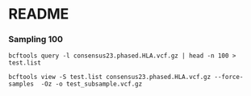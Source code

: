# README #
### Sampling 100
```
bcftools query -l consensus23.phased.HLA.vcf.gz | head -n 100 > test.list

bcftools view -S test.list consensus23.phased.HLA.vcf.gz --force-samples  -Oz -o test_subsample.vcf.gz
```
